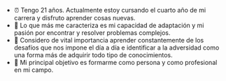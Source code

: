 - ⏰ Tengo 21 años. Actualmente estoy cursando el cuarto año de mi carrera y disfruto aprender cosas nuevas.
- 🔎 Lo que más me caracteriza es mi capacidad de adaptación y mi pasión por encontrar y resolver problemas complejos.
- 💪 Considero de vital importancia aprender constantemente de los desafíos que nos impone el día a día e identificar a la adversidad como una forma más de adquirir todo tipo de conocimientos.
- 🧭 Mi principal objetivo es formarme como persona y como profesional en mi campo. 

<!--
**iledesma08/iledesma08** is a ✨ _special_ ✨ repository because its `README.md` (this file) appears on your GitHub profile.

Here are some ideas to get you started:

- 🔭 I’m currently working on ...
- 🌱 I’m currently learning ...
- 👯 I’m looking to collaborate on ...
- 🤔 I’m looking for help with ...
- 💬 Ask me about ...
- 📫 How to reach me: ...
- 😄 Pronouns: ...
- ⚡ Fun fact: ...
-->
